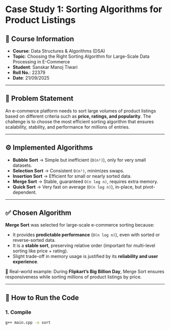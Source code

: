 # Case Study 1: Sorting Algorithms for Product Listings

## 📌 Course Information
- **Course**: Data Structures & Algorithms (DSA)  
- **Topic**: Choosing the Right Sorting Algorithm for Large-Scale Data Processing in E-Commerce  
- **Student**: Sanskar Manoj Tiwari  
- **Roll No.**: 22379  
- **Date**: 21/09/2025  

---

## 📖 Problem Statement
An e-commerce platform needs to sort large volumes of product listings based on different criteria such as **price, ratings, and popularity**. The challenge is to choose the most efficient sorting algorithm that ensures scalability, stability, and performance for millions of entries.

---

## ⚙️ Implemented Algorithms
- **Bubble Sort** → Simple but inefficient (`O(n²)`), only for very small datasets.  
- **Selection Sort** → Consistent `O(n²)`, minimizes swaps.  
- **Insertion Sort** → Efficient for small or nearly sorted data.  
- **Merge Sort** → Stable, guaranteed `O(n log n)`, requires extra memory.  
- **Quick Sort** → Very fast on average (`O(n log n)`), in-place, but pivot-dependent.  

---

## ✅ Chosen Algorithm
**Merge Sort** was selected for large-scale e-commerce sorting because:  
- It provides **predictable performance** (`O(n log n)`), even with sorted or reverse-sorted data.  
- It is a **stable sort**, preserving relative order (important for multi-level sorting like price + rating).  
- Slight trade-off in memory usage is justified by its **reliability and user experience**.  

📌 Real-world example: During **Flipkart’s Big Billion Day**, Merge Sort ensures responsiveness while sorting millions of product listings by price.  

---

## 🚀 How to Run the Code
### 1. Compile
```bash
g++ main.cpp -o sort

